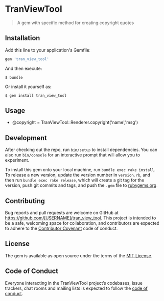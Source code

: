 # TranViewTool

> A gem with specific method for creating copyright quotes

## Installation

Add this line to your application's Gemfile:

```ruby
gem 'tran_view_tool'
```

And then execute:

    $ bundle

Or install it yourself as:

    $ gem install tran_view_tool

## Usage
*  @copyright = TranViewTool::Renderer.copyright('name','msg') 

## Development

After checking out the repo, run `bin/setup` to install dependencies. You can also run `bin/console` for an interactive prompt that will allow you to experiment.

To install this gem onto your local machine, run `bundle exec rake install`. To release a new version, update the version number in `version.rb`, and then run `bundle exec rake release`, which will create a git tag for the version, push git commits and tags, and push the `.gem` file to [rubygems.org](https://rubygems.org).

## Contributing

Bug reports and pull requests are welcome on GitHub at https://github.com/[USERNAME]/tran_view_tool. This project is intended to be a safe, welcoming space for collaboration, and contributors are expected to adhere to the [Contributor Covenant](http://contributor-covenant.org) code of conduct.

## License

The gem is available as open source under the terms of the [MIT License](https://opensource.org/licenses/MIT).

## Code of Conduct

Everyone interacting in the TranViewTool project’s codebases, issue trackers, chat rooms and mailing lists is expected to follow the [code of conduct](https://github.com/[USERNAME]/tran_view_tool/blob/master/CODE_OF_CONDUCT.md).
